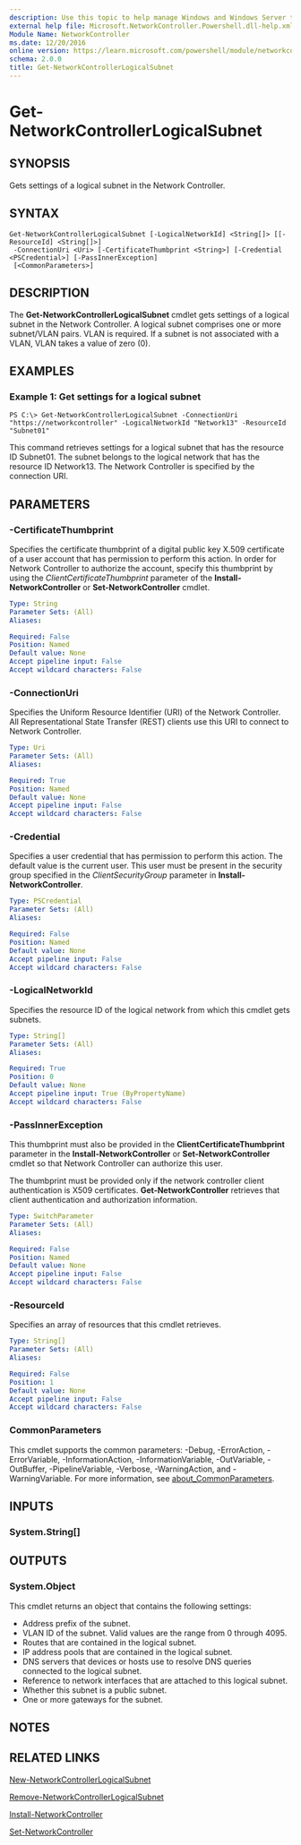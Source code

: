 ```yaml
---
description: Use this topic to help manage Windows and Windows Server technologies with Windows PowerShell.
external help file: Microsoft.NetworkController.Powershell.dll-help.xml
Module Name: NetworkController
ms.date: 12/20/2016
online version: https://learn.microsoft.com/powershell/module/networkcontroller/get-networkcontrollerlogicalsubnet?view=windowsserver2022-ps&wt.mc_id=ps-gethelp
schema: 2.0.0
title: Get-NetworkControllerLogicalSubnet
---
```


# Get-NetworkControllerLogicalSubnet

## SYNOPSIS
Gets settings of a logical subnet in the Network Controller.

## SYNTAX

```
Get-NetworkControllerLogicalSubnet [-LogicalNetworkId] <String[]> [[-ResourceId] <String[]>]
 -ConnectionUri <Uri> [-CertificateThumbprint <String>] [-Credential <PSCredential>] [-PassInnerException]
 [<CommonParameters>]
```

## DESCRIPTION
The **Get-NetworkControllerLogicalSubnet** cmdlet gets settings of a logical subnet in the Network Controller.
A logical subnet comprises one or more subnet/VLAN pairs.
VLAN is required.
If a subnet is not associated with a VLAN, VLAN takes a value of zero (0).

## EXAMPLES

### Example 1: Get settings for a logical subnet
```
PS C:\> Get-NetworkControllerLogicalSubnet -ConnectionUri "https://networkcontroller" -LogicalNetworkId "Network13" -ResourceId "Subnet01"
```

This command retrieves settings for a logical subnet that has the resource ID Subnet01.
The subnet belongs to the logical network that has the resource ID Network13.
The Network Controller is specified by the connection URI.

## PARAMETERS

### -CertificateThumbprint
Specifies the certificate thumbprint of a digital public key X.509 certificate of a user account that has permission to perform this action.
In order for Network Controller to authorize the account, specify this thumbprint by using the *ClientCertificateThumbprint* parameter of the **Install-NetworkController** or **Set-NetworkController** cmdlet.

```yaml
Type: String
Parameter Sets: (All)
Aliases: 

Required: False
Position: Named
Default value: None
Accept pipeline input: False
Accept wildcard characters: False
```

### -ConnectionUri
Specifies the Uniform Resource Identifier (URI) of the Network Controller.
All Representational State Transfer (REST) clients use this URI to connect to Network Controller.

```yaml
Type: Uri
Parameter Sets: (All)
Aliases: 

Required: True
Position: Named
Default value: None
Accept pipeline input: False
Accept wildcard characters: False
```

### -Credential
Specifies a user credential that has permission to perform this action.
The default value is the current user.
This user must be present in the security group specified in the *ClientSecurityGroup* parameter in **Install-NetworkController**.

```yaml
Type: PSCredential
Parameter Sets: (All)
Aliases: 

Required: False
Position: Named
Default value: None
Accept pipeline input: False
Accept wildcard characters: False
```

### -LogicalNetworkId
Specifies the resource ID of the logical network from which this cmdlet gets subnets.

```yaml
Type: String[]
Parameter Sets: (All)
Aliases: 

Required: True
Position: 0
Default value: None
Accept pipeline input: True (ByPropertyName)
Accept wildcard characters: False
```

### -PassInnerException
This thumbprint must also be provided in the **ClientCertificateThumbprint** parameter in the **Install-NetworkController** or **Set-NetworkController** cmdlet so that Network Controller can authorize this user.

The thumbprint must be provided only if the network controller client authentication is X509 certificates.
**Get-NetworkController** retrieves that client authentication and authorization information.

```yaml
Type: SwitchParameter
Parameter Sets: (All)
Aliases: 

Required: False
Position: Named
Default value: None
Accept pipeline input: False
Accept wildcard characters: False
```

### -ResourceId
Specifies an array of resources that this cmdlet retrieves.

```yaml
Type: String[]
Parameter Sets: (All)
Aliases: 

Required: False
Position: 1
Default value: None
Accept pipeline input: False
Accept wildcard characters: False
```

### CommonParameters
This cmdlet supports the common parameters: -Debug, -ErrorAction, -ErrorVariable, -InformationAction, -InformationVariable, -OutVariable, -OutBuffer, -PipelineVariable, -Verbose, -WarningAction, and -WarningVariable. For more information, see [about_CommonParameters](https://go.microsoft.com/fwlink/?LinkID=113216).

## INPUTS

### System.String[]

## OUTPUTS

### System.Object

This cmdlet returns an object that contains the following settings: 

- Address prefix of the subnet.
- VLAN ID of the subnet.
Valid values are the range from 0 through 4095. 
- Routes that are contained in the logical subnet.
- IP address pools that are contained in the logical subnet.
- DNS servers that devices or hosts use to resolve DNS queries connected to the logical subnet.
- Reference to network interfaces that are attached to this logical subnet.
- Whether this subnet is a public subnet.
- One or more gateways for the subnet.

## NOTES

## RELATED LINKS

[New-NetworkControllerLogicalSubnet](./New-NetworkControllerLogicalSubnet.md)

[Remove-NetworkControllerLogicalSubnet](./Remove-NetworkControllerLogicalSubnet.md)

[Install-NetworkController](./Install-NetworkController.md)

[Set-NetworkController](./Set-NetworkController.md)

